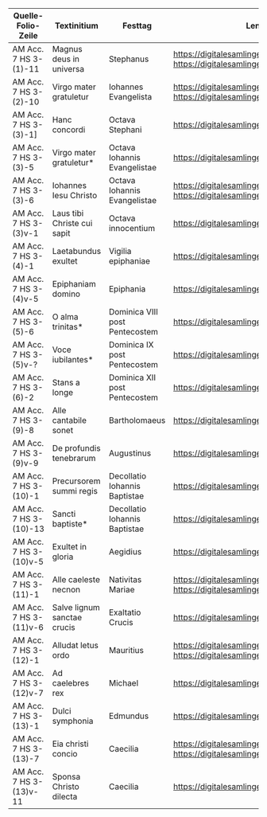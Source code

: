 | Quelle-Folio-Zeile | Textinitium | Festtag | Lenke til Digitalisat |
|--|--|--|--|
|AM Acc. 7 HS 3-(1)-11| Magnus deus in universa | Stephanus | https://digitalesamlinger.hum.ku.dk/Home/Details/229611 https://digitalesamlinger.hum.ku.dk/Home/Details/229612 |
|AM Acc. 7 HS 3-(2)-10| Virgo mater gratuletur | Iohannes Evangelista | https://digitalesamlinger.hum.ku.dk/Home/Details/229613 https://digitalesamlinger.hum.ku.dk/Home/Details/229614  |
|AM Acc. 7 HS 3-(3)-1]| Hanc concordi |  Octava Stephani | https://digitalesamlinger.hum.ku.dk/Home/Details/229615 |
|AM Acc. 7 HS 3-(3)-5| Virgo mater gratuletur* | Octava Iohannis Evangelistae | https://digitalesamlinger.hum.ku.dk/Home/Details/229615 |
|AM Acc. 7 HS 3-(3)-6| Iohannes Iesu Christo | Octava Iohannis Evangelistae | https://digitalesamlinger.hum.ku.dk/Home/Details/229615 https://digitalesamlinger.hum.ku.dk/Home/Details/229616 |
|AM Acc. 7 HS 3-(3)v-1| Laus tibi Christe cui sapit|  Octava innocentium | https://digitalesamlinger.hum.ku.dk/Home/Details/229616 |
|AM Acc. 7 HS 3-(4)-1| Laetabundus exultet |  Vigilia epiphaniae | https://digitalesamlinger.hum.ku.dk/Home/Details/229617 |
|AM Acc. 7 HS 3-(4)v-5| Epiphaniam domino |  Epiphania | https://digitalesamlinger.hum.ku.dk/Home/Details/229618 |
|AM Acc. 7 HS 3-(5)-6| O alma trinitas* |  Dominica VIII post Pentecostem | https://digitalesamlinger.hum.ku.dk/Home/Details/229619 |
|AM Acc. 7 HS 3-(5)v-?| Voce iubilantes* |  Dominica IX post Pentecostem | https://digitalesamlinger.hum.ku.dk/Home/Details/229620 |
|AM Acc. 7 HS 3-(6)-2| Stans a longe |  Dominica XII post Pentecostem | https://digitalesamlinger.hum.ku.dk/Home/Details/229621 |
|AM Acc. 7 HS 3-(9)-8| Alle cantabile sonet|  Bartholomaeus | https://digitalesamlinger.hum.ku.dk/Home/Details/229627 |
|AM Acc. 7 HS 3-(9)v-9| De profundis tenebrarum | Augustinus | https://digitalesamlinger.hum.ku.dk/Home/Details/229628 |
|AM Acc. 7 HS 3-(10)-1| Precursorem summi regis |  Decollatio Iohannis Baptistae | https://digitalesamlinger.hum.ku.dk/Home/Details/229601 |
|AM Acc. 7 HS 3-(10)-13| Sancti baptiste* | Decollatio Iohannis Baptistae | https://digitalesamlinger.hum.ku.dk/Home/Details/229601|
|AM Acc. 7 HS 3-(10)v-5| Exultet in gloria | Aegidius | https://digitalesamlinger.hum.ku.dk/Home/Details/229602|
|AM Acc. 7 HS 3-(11)-1| Alle caeleste necnon |  Nativitas Mariae | https://digitalesamlinger.hum.ku.dk/Home/Details/229603 https://digitalesamlinger.hum.ku.dk/Home/Details/229604 |
|AM Acc. 7 HS 3-(11)v-6| Salve lignum sanctae crucis | Exaltatio Crucis | https://digitalesamlinger.hum.ku.dk/Home/Details/229604 |
|AM Acc. 7 HS 3-(12)-1| Alludat letus ordo | Mauritius | https://digitalesamlinger.hum.ku.dk/Home/Details/229607 https://digitalesamlinger.hum.ku.dk/Home/Details/229605|
|AM Acc. 7 HS 3-(12)v-7| Ad caelebres rex | Michael | https://digitalesamlinger.hum.ku.dk/Home/Details/229608 |
|AM Acc. 7 HS 3-(13)-1| Dulci symphonia | Edmundus| https://digitalesamlinger.hum.ku.dk/Home/Details/229609 |
|AM Acc. 7 HS 3-(13)-7| Eia christi concio | Caecilia | https://digitalesamlinger.hum.ku.dk/Home/Details/229609 https://digitalesamlinger.hum.ku.dk/Home/Details/229610 |
|AM Acc. 7 HS 3-(13)v-11| Sponsa Christo dilecta |  Caecilia | https://digitalesamlinger.hum.ku.dk/Home/Details/229610 |   
